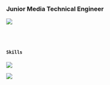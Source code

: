 ### Junior Media Technical Engineer
<p align="left"><a href="https://hits.seeyoufarm.com"><img src="https://hits.seeyoufarm.com/api/count/incr/badge.svg?url=https%3A%2F%2Fgithub.com%2Ficebear2n2&count_bg=%230E2C8E&title_bg=%232D2D2D&icon=&icon_color=%23E7E7E7&title=hits&edge_flat=false"/></a></p>
<br/>
<br/>

#### `Skills`
<p align="left">
  <a href="https://skillicons.dev">
    <img src="https://skillicons.dev/icons?i=aws,bash,linux,vim,jenkins,gradle,docker,kubernetes,react,python,javascript,nodejs,git,nginx&theme=dark" />
  </a>
</p>

![](https://raw.githubusercontent.com/icebear2n2/github-stats/master/generated/overview.svg#gh-dark-mode-only)
